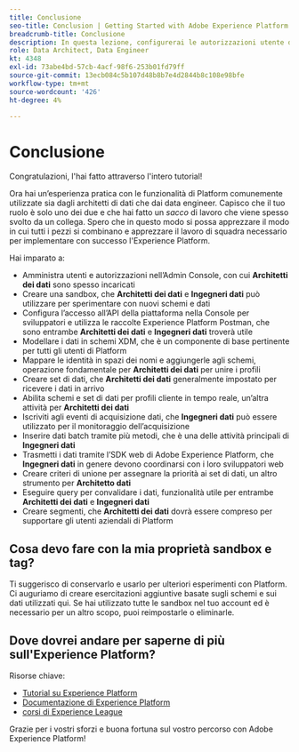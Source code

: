 ```yaml
---
title: Conclusione
seo-title: Conclusion | Getting Started with Adobe Experience Platform for Data Architects and Data Engineers
breadcrumb-title: Conclusione
description: In questa lezione, configurerai le autorizzazioni utente di Adobe Experience Platform utilizzando l’Admin Console Adobe.
role: Data Architect, Data Engineer
kt: 4348
exl-id: 73abe4bd-57cb-4acf-98f6-253b01fd79ff
source-git-commit: 13ecb084c5b107d48b8b7e4d2844b8c108e98bfe
workflow-type: tm+mt
source-wordcount: '426'
ht-degree: 4%

---
```


# Conclusione

<!--5min-->

Congratulazioni, l&#39;hai fatto attraverso l&#39;intero tutorial!

Ora hai un’esperienza pratica con le funzionalità di Platform comunemente utilizzate sia dagli architetti di dati che dai data engineer. Capisco che il tuo ruolo è solo uno dei due e che hai fatto un _sacco_ di lavoro che viene spesso svolto da un collega. Spero che in questo modo si possa apprezzare il modo in cui tutti i pezzi si combinano e apprezzare il lavoro di squadra necessario per implementare con successo l&#39;Experience Platform.

Hai imparato a:

* Amministra utenti e autorizzazioni nell’Admin Console, con cui **Architetti dei dati** sono spesso incaricati
* Creare una sandbox, che **Architetti dei dati** e **Ingegneri dati** può utilizzare per sperimentare con nuovi schemi e dati
* Configura l’accesso all’API della piattaforma nella Console per sviluppatori e utilizza le raccolte Experience Platform Postman, che sono entrambe **Architetti dei dati** e **Ingegneri dati** troverà utile
* Modellare i dati in schemi XDM, che è un componente di base pertinente per tutti gli utenti di Platform
* Mappare le identità in spazi dei nomi e aggiungerle agli schemi, operazione fondamentale per **Architetti dei dati** per unire i profili
* Creare set di dati, che **Architetti dei dati** generalmente impostato per ricevere i dati in arrivo
* Abilita schemi e set di dati per profili cliente in tempo reale, un’altra attività per **Architetti dei dati**
* Iscriviti agli eventi di acquisizione dati, che **Ingegneri dati** può essere utilizzato per il monitoraggio dell’acquisizione
* Inserire dati batch tramite più metodi, che è una delle attività principali di **Ingegneri dati**
* Trasmetti i dati tramite l’SDK web di Adobe Experience Platform, che **Ingegneri dati** in genere devono coordinarsi con i loro sviluppatori web
* Creare criteri di unione per assegnare la priorità ai set di dati, un altro strumento per **Architetto dati**
* Eseguire query per convalidare i dati, funzionalità utile per entrambe **Architetti dei dati** e **Ingegneri dati**
* Creare segmenti, che **Architetti dei dati** dovrà essere compreso per supportare gli utenti aziendali di Platform



## Cosa devo fare con la mia proprietà sandbox e tag?

Ti suggerisco di conservarlo e usarlo per ulteriori esperimenti con Platform. Ci auguriamo di creare esercitazioni aggiuntive basate sugli schemi e sui dati utilizzati qui. Se hai utilizzato tutte le sandbox nel tuo account ed è necessario per un altro scopo, puoi reimpostarle o eliminarle.

## Dove dovrei andare per saperne di più sull&#39;Experience Platform?

Risorse chiave:

* [Tutorial su Experience Platform](https://experienceleague.adobe.com/docs/platform-learn/comprehensive-technical-tutorial/overview.html)
* [Documentazione di Experience Platform](https://experienceleague.adobe.com/docs/experience-platform/landing/home.html?lang=it)
* [corsi di Experience League](https://experienceleague.adobe.com/?lang=it#dashboard/learning)

Grazie per i vostri sforzi e buona fortuna sul vostro percorso con Adobe Experience Platform!

